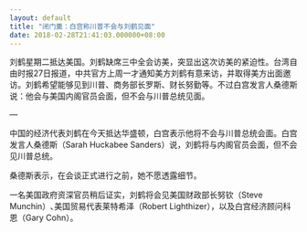 ```yaml
---
layout: default
title: "闭门羹：白宫称川普不会与刘鹤见面"
date: 2018-02-28T21:41:03.000000+08:00
---
```


刘鹤星期二抵达美国。刘鹤缺席三中全会访美，突显出这次访美的紧迫性。台湾自由时报27日报道，中共官方上周一才通知美方刘鹤有意来访，并取得美方出面邀访。刘鹤希望能够见到川普、商务部长罗斯、财长努勤等。不过白宫发言人桑德斯说：他会与美国内阁官员会面，但不会与川普总统见面。

—

中国的经济代表刘鹤在今天抵达华盛顿，白宫表示他将不会与川普总统会面。白宫发言人桑德斯（Sarah Huckabee Sanders）说，刘鹤将与内阁官员会面，但不会见川普总统。


桑德斯表示，在会谈正式进行之前，她不愿透露细节。


一名美国政府资深官员稍后证实，刘鹤将会见美国财政部长努钦（Steve Munchin）､美国贸易代表莱特希泽（Robert Lighthizer），以及白宫经济顾问科恩（Gary Cohn）。

